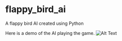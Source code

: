 # flappy_bird_ai
A flappy bird AI created using Python

Here is a demo of the AI playing the game.
![Alt Text](flappybird_ai_demo.gif)
